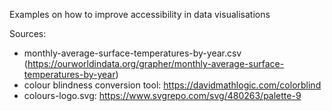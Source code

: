Examples on how to improve accessibility in data visualisations

Sources:
 - monthly-average-surface-temperatures-by-year.csv (https://ourworldindata.org/grapher/monthly-average-surface-temperatures-by-year)
 - colour blindness conversion tool: https://davidmathlogic.com/colorblind
 - colours-logo.svg: https://www.svgrepo.com/svg/480263/palette-9